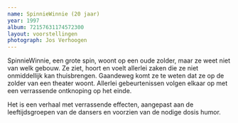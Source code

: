 ```yaml
---
name: SpinnieWinnie (20 jaar)
year: 1997
album: 72157631174572300
layout: voorstellingen
photograph: Jos Verhoogen
---
```

SpinnieWinnie, een grote spin, woont op een oude zolder, maar ze weet niet van welk gebouw. Ze ziet, hoort en voelt allerlei zaken die ze niet onmiddellijk kan thuisbrengen. Gaandeweg komt ze te weten dat ze op de zolder van een theater woont. Allerlei gebeurtenissen volgen elkaar op met een verrassende ontknoping op het einde.

Het is een verhaal met verrassende effecten, aangepast aan de leeftijdsgroepen van de dansers en voorzien van de nodige dosis humor.
